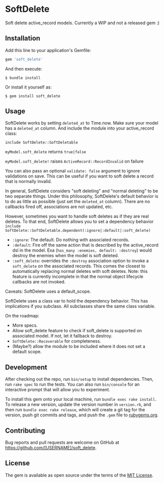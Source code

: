 # SoftDelete

Soft delete active_record models.  Currently a WIP and not a released gem :)

## Installation

Add this line to your application's Gemfile:

```ruby
gem 'soft_delete'
```

And then execute:

    $ bundle install

Or install it yourself as:

    $ gem install soft_delete

## Usage

SoftDelete works by setting `deleted_at` to Time.now.  Make sure your model has a `deleted_at` column.  And include the module into your active_record class:

`include SoftDelete::SoftDeletable`

`myModel.soft_delete` returns `true|false`

`myModel.soft_delete!` raises `ActiveRecord::RecordInvalid` on failure

You can also pass an optional `validate: false` argument to ignore validations on save.  This can be useful if you want to soft delete a record that is normally invalid.

In general, SoftDelete considers "soft deleting" and "normal deleting" to be two separate things.  Under this philosophy, SoftDelete's default behavior is to do as little as possible (just set the `deleted_at` column).  There are no callbacks fired off, associations are not updated, etc.

However, sometimes you want to handle soft deletes as if they are real deletes.  To that end, SoftDelete allows you to set a dependency behavior
`include SoftDelete::SoftDeletable.dependent(:ignore|:default|:soft_delete)`
* `:ignore`: The default.  Do nothing with associated records.
* `:default`: Fire off the same action that is described by the active_record dsl in the model.  Exa (`has_many :enemies, default: :destroy`) would destroy the enemies when the model is soft deleted.
* `:soft_delete`: overrides the `:destroy` association option to invoke a `soft_delete` on the associated records.  This comes the closest to automatically replacing normal deletes with soft deletes.  Note: this feature is currently incomplete in that the normal object lifecycle callbacks are not invoked.

Caveats:
SoftDelete uses a default_scope.

SoftDelete uses a class var to hold the dependency behavior.  This has implications if you subclass.  All subclasses share the same class variable.

On the roadmap:
* More specs.
* Allow soft_delete feature to check if soft_delete is supported on associated model.  If not, let it fallback to destroy.
* `SoftDelete::Recoverable` for completeness.
* (Maybe?) allow the module to be included where it does not set a default scope.
## Development

After checking out the repo, run `bin/setup` to install dependencies. Then, run `rake spec` to run the tests. You can also run `bin/console` for an interactive prompt that will allow you to experiment.

To install this gem onto your local machine, run `bundle exec rake install`. To release a new version, update the version number in `version.rb`, and then run `bundle exec rake release`, which will create a git tag for the version, push git commits and tags, and push the `.gem` file to [rubygems.org](https://rubygems.org).

## Contributing

Bug reports and pull requests are welcome on GitHub at https://github.com/[USERNAME]/soft_delete.


## License

The gem is available as open source under the terms of the [MIT License](https://opensource.org/licenses/MIT).
